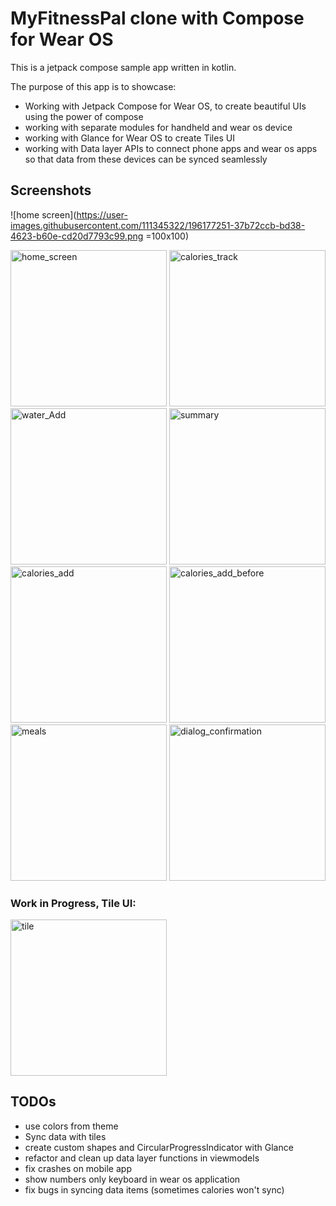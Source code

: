 # MyFitnessPal clone with Compose for Wear OS

This is a jetpack compose sample app written in kotlin.

The purpose of this app is to showcase:
   - Working with Jetpack Compose for Wear OS, to create beautiful UIs using the power of compose
   - working with separate modules for handheld and wear os device
   - working with Glance for Wear OS to create Tiles UI
   - working with Data layer APIs to connect phone apps and wear os apps so that data from these devices can be synced seamlessly
  
## Screenshots
![home screen](https://user-images.githubusercontent.com/111345322/196177251-37b72ccb-bd38-4623-b60e-cd20d7793c99.png =100x100)

<img src = "https://user-images.githubusercontent.com/111345322/196177251-37b72ccb-bd38-4623-b60e-cd20d7793c99.png" alt="home_screen" height = 250> <img width="250" alt="calories_track" src="https://user-images.githubusercontent.com/111345322/196179357-bb760e38-cff3-4e4c-99aa-048e52503215.png"> <img width="250" alt="water_Add" src="https://user-images.githubusercontent.com/111345322/196179402-fccb4334-5295-4814-a918-075c6106df32.png"> <img width="250" alt="summary" src="https://user-images.githubusercontent.com/111345322/196179416-f6ca92c3-4286-4a65-ad2e-0e091dd27efd.png"> <img width="250" alt="calories_add" src="https://user-images.githubusercontent.com/111345322/196179426-25a266fb-4e96-4734-a1a1-69caf032b25f.png"> <img width="250" alt="calories_add_before" src="https://user-images.githubusercontent.com/111345322/196179452-6100ec9d-c0f9-4fc9-bba9-2f9c9e9c856e.png"> <img width="250" alt="meals" src="https://user-images.githubusercontent.com/111345322/196179460-61b0626b-6efb-48e4-9ffb-d2d6f64d5cd8.png"> <img width="250" alt="dialog_confirmation" src="https://user-images.githubusercontent.com/111345322/196179475-ac41ba1e-5dd6-4d43-89e6-5687b4119f4e.png">

### Work in Progress, Tile UI:
<img width="250" alt="tile" src="https://user-images.githubusercontent.com/111345322/196179495-c56c4a2c-c3ed-42a7-8da0-8649e12d1aef.png">

## TODOs
   - use colors from theme
   - Sync data with tiles
   - create custom shapes and CircularProgressIndicator with Glance
   - refactor and clean up data layer functions in viewmodels
   - fix crashes on mobile app
   - show numbers only keyboard in wear os application
   - fix bugs in syncing data items (sometimes calories won't sync)

